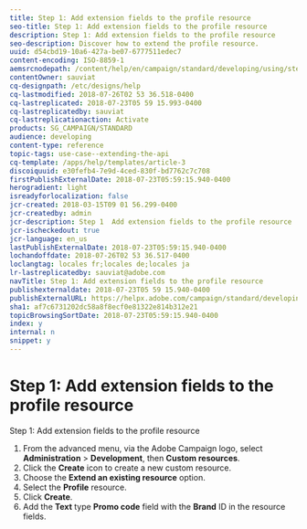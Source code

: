 ```yaml
---
title: Step 1: Add extension fields to the profile resource
seo-title: Step 1: Add extension fields to the profile resource
description: Step 1: Add extension fields to the profile resource
seo-description: Discover how to extend the profile resource.
uuid: d54cbd19-10a6-427a-be07-6777511edec7
content-encoding: ISO-8859-1
aemsrcnodepath: /content/help/en/campaign/standard/developing/using/step-1--add-extension-fields-to-the-profile-resource
contentOwner: sauviat
cq-designpath: /etc/designs/help
cq-lastmodified: 2018-07-26T02 53 36.518-0400
cq-lastreplicated: 2018-07-23T05 59 15.993-0400
cq-lastreplicatedby: sauviat
cq-lastreplicationaction: Activate
products: SG_CAMPAIGN/STANDARD
audience: developing
content-type: reference
topic-tags: use-case--extending-the-api
cq-template: /apps/help/templates/article-3
discoiquuid: e30fefb4-7e9d-4ced-830f-bd7762c7c708
firstPublishExternalDate: 2018-07-23T05:59:15.940-0400
herogradient: light
isreadyforlocalization: false
jcr-created: 2018-03-15T09 01 56.299-0400
jcr-createdby: admin
jcr-description: Step 1  Add extension fields to the profile resource
jcr-ischeckedout: true
jcr-language: en_us
lastPublishExternalDate: 2018-07-23T05:59:15.940-0400
lochandoffdate: 2018-07-26T02 53 36.517-0400
loclangtag: locales fr;locales de;locales ja
lr-lastreplicatedby: sauviat@adobe.com
navTitle: Step 1: Add extension fields to the profile resource
publishexternaldate: 2018-07-23T05 59 15.940-0400
publishExternalURL: https://helpx.adobe.com/campaign/standard/developing/using/step-1--add-extension-fields-to-the-profile-resource.html
sha1: af7c6731202dc58a8f8ecf0e81322e814b312e21
topicBrowsingSortDate: 2018-07-23T05:59:15.940-0400
index: y
internal: n
snippet: y
---
```


# Step 1: Add extension fields to the profile resource

Step 1: Add extension fields to the profile resource

1. From the advanced menu, via the Adobe Campaign logo, select **Administration** > **Development**, then **Custom resources**.
1. Click the **Create** icon to create a new custom resource.
1. Choose the **Extend an existing resource** option.
1. Select the **Profile** resource.
1. Click **Create**.
1. Add the **Text** type **Promo code** field with the **Brand** ID in the resource fields.

